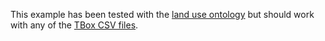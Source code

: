 This example has been tested with the [land use ontology](../../../../../../../JPS_Ontology/KBTemplates/TBox/ontolanduse.csv) but should work with any of the [TBox CSV files](../../../../../../../JPS_Ontology/KBTemplates/TBox/).